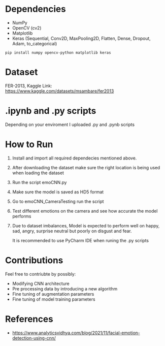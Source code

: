 # Dependencies
- NumPy
- OpenCV (cv2)
- Matplotlib
- Keras (Sequential, Conv2D, MaxPooling2D, Flatten, Dense, Dropout, Adam, to_categorical)
```
pip install numpy opencv-python matplotlib keras
```
# Dataset
FER-2013, Kaggle Link: https://www.kaggle.com/datasets/msambare/fer2013

# .ipynb and .py scripts
Depending on your enviroment I uploaded .py and .pynb scripts 

# How to Run
  1. Install and import all required dependecies mentioned above.
  
  2. After downloading the dataset make sure the right location is being used when loading the dataset

  3. Run the script emoCNN.py

  4. Make sure the model is saved as HD5 format

  5. Go to emoCNN_CameraTesting run the script

  6. Test different emotions on the camera and see how accurate the model performs

  7. Due to dataset imbalances, Model is expected to perform well on happy, sad, angry, surprise neutral but poorly on disgust and fear.

     It is recommended to use PyCharm IDE when runing the .py scripts

# Contributions
Feel free to contriubte by possibly: 
- Modifying CNN architecture
- Pre processing data by introducing a new algorithm
- Fine tuning of augmentation parameters
- Fine tuning of model training parameters

# References
- https://www.analyticsvidhya.com/blog/2021/11/facial-emotion-detection-using-cnn/
